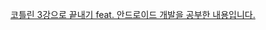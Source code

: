 [코틀린 3강으로 끝내기 feat. 안드로이드 개발을 공부한 내용입니다.](https://www.inflearn.com/course/%EC%BD%94%ED%8B%80%EB%A6%B0-%EB%81%9D%EB%82%B4%EA%B8%B0)
